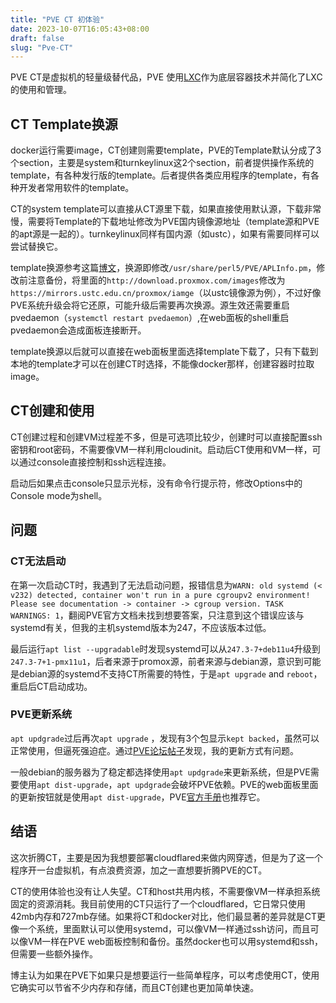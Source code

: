 ```yaml
---
title: "PVE CT 初体验"
date: 2023-10-07T16:05:43+08:00
draft: false
slug: "Pve-CT"
---
```


PVE CT是虚拟机的轻量级替代品，PVE 使用[LXC](https://linuxcontainers.org/lxc/introduction/)作为底层容器技术并简化了LXC的使用和管理。

## CT Template换源

docker运行需要image，CT创建则需要template，PVE的Template默认分成了3个section，主要是system和turnkeylinux这2个section，前者提供操作系统的template，有各种发行版的template。后者提供各类应用程序的template，有各种开发者常用软件的template。

CT的system template可以直接从CT源里下载，如果直接使用默认源，下载非常慢，需要将Template的下载地址修改为PVE国内镜像源地址（template源和PVE的apt源是一起的）。turnkeylinux同样有国内源（如ustc），如果有需要同样可以尝试替换它。

template换源参考这篇[博文](https://foxi.buduanwang.vip/virtualization/pve/1071.html/)，换源即修改`/usr/share/perl5/PVE/APLInfo.pm`，修改前注意备份，将里面的`http://download.proxmox.com/images`修改为`https://mirrors.ustc.edu.cn/proxmox/iamge`（以ustc镜像源为例），不过好像PVE系统升级会将它还原，可能升级后需要再次换源。源生效还需要重启pvedaemon（`systemctl restart pvedaemon`）,在web面板的shell重启pvedaemon会造成面板连接断开。

template换源以后就可以直接在web面板里面选择template下载了，只有下载到本地的template才可以在创建CT时选择，不能像docker那样，创建容器时拉取image。

## CT创建和使用

CT创建过程和创建VM过程差不多，但是可选项比较少，创建时可以直接配置ssh密钥和root密码，不需要像VM一样利用cloudinit。启动后CT使用和VM一样，可以通过console直接控制和ssh远程连接。

启动后如果点击console只显示光标，没有命令行提示符，修改Options中的Console mode为shell。

## 问题

### CT无法启动
在第一次启动CT时，我遇到了无法启动问题，报错信息为`WARN: old systemd (< v232) detected, container won't run in a pure cgroupv2 environment! Please see documentation -> container -> cgroup version.
TASK WARNINGS: 1`，翻阅PVE官方文档未找到想要答案，只注意到这个错误应该与systemd有关，但我的主机systemd版本为247，不应该版本过低。

最后运行`apt list --upgradable`时发现systemd可以从`247.3-7+deb11u4`升级到`247.3-7+1-pmx11u1`，后者来源于promox源，前者来源与debian源，意识到可能是debian源的systemd不支持CT所需要的特性，于是`apt upgrade` and `reboot`，重启后CT启动成功。

### PVE更新系统
`apt updgrade`过后再次`apt upgrade` ，发现有3个包显示`kept backed`，虽然可以正常使用，但逼死强迫症。通过[PVE论坛帖子](https://forum.proxmox.com/threads/no-subscription-the-following-packages-have-been-kept-back-pve-kernel-5-15.114272/)发现，我的更新方式有问题。

一般debian的服务器为了稳定都选择使用`apt updgrade`来更新系统，但是PVE需要使用`apt dist-upgrade`，`apt updgrade`会破坏PVE依赖。PVE的web面板里面的更新按钮就是使用`apt dist-upgrade`，PVE[官方手册](https://pve.proxmox.com/pve-docs/pve-admin-guide.html#_system_software_updates)也推荐它。

## 结语

这次折腾CT，主要是因为我想要部署cloudflared来做内网穿透，但是为了这一个程序开一台虚拟机，有点浪费资源，加之一直想要折腾PVE的CT。

CT的使用体验也没有让人失望。CT和host共用内核，不需要像VM一样承担系统固定的资源消耗。我目前使用的CT只运行了一个cloudflared，它日常只使用42mb内存和727mb存储。如果将CT和docker对比，他们最显著的差异就是CT更像一个系统，里面默认可以使用systemd，可以像VM一样通过ssh访问，而且可以像VM一样在PVE web面板控制和备份。虽然docker也可以用systemd和ssh，但需要一些额外操作。

博主认为如果在PVE下如果只是想要运行一些简单程序，可以考虑使用CT，使用它确实可以节省不少内存和存储，而且CT创建也更加简单快速。
